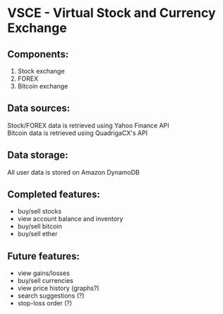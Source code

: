 # VSCE - Virtual Stock and Currency Exchange

## Components:  
1. Stock exchange  
2. FOREX   
3. Bitcoin exchange  

## Data sources:  
Stock/FOREX data is retrieved using Yahoo Finance API  
Bitcoin data is retrieved using QuadrigaCX's API  

## Data storage:  
All user data is stored on Amazon DynamoDB  

## Completed features:
- buy/sell stocks
- view account balance and inventory
- buy/sell bitcoin
- buy/sell ether

## Future features:
- view gains/losses
- buy/sell currencies
- view price history (graphs?)
- search suggestions (?)
- stop-loss order (?)
